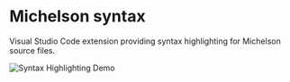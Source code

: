 # Michelson syntax

Visual Studio Code extension providing syntax highlighting for Michelson source
files.

![Syntax Highlighting Demo](https://i.imgur.com/ly34OPM.png)
